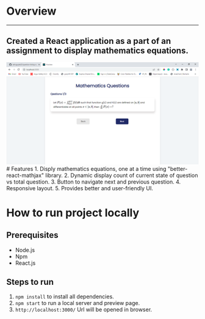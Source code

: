 # Overview
---
Created a React application as a part of an assignment to display mathematics equations.
---
<img src = "./images/app-preview.png" alt="app-preview" title="App Preview">
# Features
    1. Disply mathematics equations, one at a time using "better-react-mathjax" library.
    2. Dynamic display count of current state of question vs total question.
    3. Button to navigate next and previous question.
    4. Responsive layout.
    5. Provides better and user-friendly UI.

# How to run project locally
## Prerequisites 
- Node.js
- Npm
- React.js
## Steps to run
1. `npm install` to install all dependencies.
2. `npm start` to run a local server and preview page.
3. `http://localhost:3000/` Url will be opened in browser.
